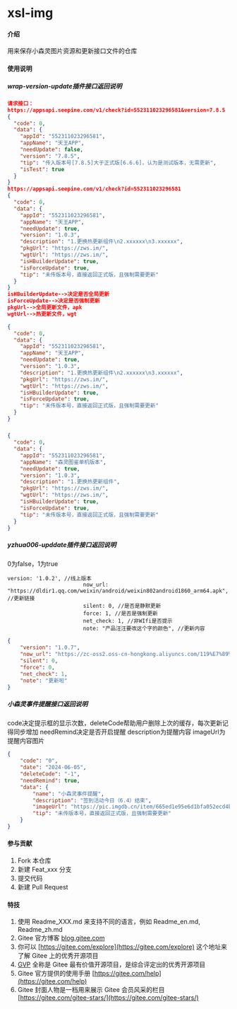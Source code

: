# xsl-img

#### 介绍
用来保存小森灵图片资源和更新接口文件的仓库

#### 使用说明

##### wrap-version-update插件接口返回说明

```json
请求接口：
https://appsapi.seepine.com/v1/check?id=552311023296581&version=7.8.5
{
  "code": 0,
  "data": {
    "appId": "552311023296581",
    "appName": "天王APP",
    "needUpdate": false,
    "version": "7.8.5",
    "tip": "传入版本号[7.8.5]大于正式版[6.6.6]，认为是测试版本，无需更新",
    "isTest": true
  }
}
https://appsapi.seepine.com/v1/check?id=552311023296581
{
  "code": 0,
  "data": {
    "appId": "552311023296581",
    "appName": "天王APP",
    "needUpdate": true,
    "version": "1.0.3",
    "description": "1.更换热更新组件\n2.xxxxxx\n3.xxxxxx",
    "pkgUrl": "https://zws.im/󠁿󠁡󠁵󠁶󠁱󠁶󠁧",
    "wgtUrl": "https://zws.im/󠁿󠁡󠁵󠁶󠁱󠁶󠁧",
    "isHBuilderUpdate": true,
    "isForceUpdate": true,
    "tip": "未传版本号，直接返回正式版，且强制需要更新"
  }
}
isHBuilderUpdate-->决定是否全局更新
isForceUpdate-->决定是否强制更新
pkgUrl-->全局更新文件，apk
wgtUrl-->热更新文件，wgt
```

```json
{
  "code": 0,
  "data": {
    "appId": "552311023296581",
    "appName": "天王APP",
    "needUpdate": true,
    "version": "1.0.3",
    "description": "1.更换热更新组件\n2.xxxxxx\n3.xxxxxx",
    "pkgUrl": "https://zws.im/󠁿󠁡󠁵󠁶󠁱󠁶󠁧",
    "wgtUrl": "https://zws.im/󠁿󠁡󠁵󠁶󠁱󠁶󠁧",
    "isHBuilderUpdate": true,
    "isForceUpdate": true,
    "tip": "未传版本号，直接返回正式版，且强制需要更新"
  }
}
```

##### 

```json
{
  "code": 0,
  "data": {
    "appId": "552311023296581",
    "appName": "森灵图鉴单机版本",
    "needUpdate": true,
    "version": "1.0.3",
    "description": "1.更换热更新组件",
    "pkgUrl": "https://zws.im/󠁿󠁡󠁵󠁶󠁱󠁶󠁧",
    "wgtUrl": "https://zws.im/󠁿󠁡󠁵󠁶󠁱󠁶󠁧",
    "isHBuilderUpdate": true,
    "isForceUpdate": true,
    "tip": "未传版本号，直接返回正式版，且强制需要更新"
  }
}
```

##### yzhua006-upddate插件接口返回说明

0为false，1为true

```
version: '1.0.2', //线上版本
                        now_url: "https://dldir1.qq.com/weixin/android/weixin802android1860_arm64.apk", //更新链接
                        silent: 0, //是否是静默更新
                        force: 1, //是否是强制更新
                        net_check: 1, //非WIfi是否提示
                        note: "产品汪汪要改这个字的颜色", //更新内容
```



```json
{
	"version": "1.0.7", 
	"now_url": "https://zc-oss2.oss-cn-hongkong.aliyuncs.com/119%E7%89%88%E6%9C%AC.apk", 
	"silent": 0, 
	"force": 0,
	"net_check": 1,
	"note": "更新啦" 
}
```
##### 小森灵事件提醒接口返回说明
code决定提示框的显示次数，deleteCode帮助用户删除上次的缓存，每次更新记得同步增加
needRemind决定是否开启提醒
description为提醒内容
imageUrl为提醒内容图片
```json
{
    "code": "0",
    "date": "2024-06-05",
    "deleteCode": "-1",
    "needRemind": true,
    "data": {
        "name": "小森灵事件提醒",
        "description": "签到活动今日（6.4）结束",
        "imageUrl": "https://pic.imgdb.cn/item/665ed1e95e6d1bfa052ecd4b.jpg",
        "tip": "未传版本号，直接返回正式版，且强制需要更新"
    }
}
```


#### 参与贡献

1.  Fork 本仓库
2.  新建 Feat_xxx 分支
3.  提交代码
4.  新建 Pull Request


#### 特技

1.  使用 Readme\_XXX.md 来支持不同的语言，例如 Readme\_en.md, Readme\_zh.md
2.  Gitee 官方博客 [blog.gitee.com](https://blog.gitee.com)
3.  你可以 [https://gitee.com/explore](https://gitee.com/explore) 这个地址来了解 Gitee 上的优秀开源项目
4.  [GVP](https://gitee.com/gvp) 全称是 Gitee 最有价值开源项目，是综合评定出的优秀开源项目
5.  Gitee 官方提供的使用手册 [https://gitee.com/help](https://gitee.com/help)
6.  Gitee 封面人物是一档用来展示 Gitee 会员风采的栏目 [https://gitee.com/gitee-stars/](https://gitee.com/gitee-stars/)
